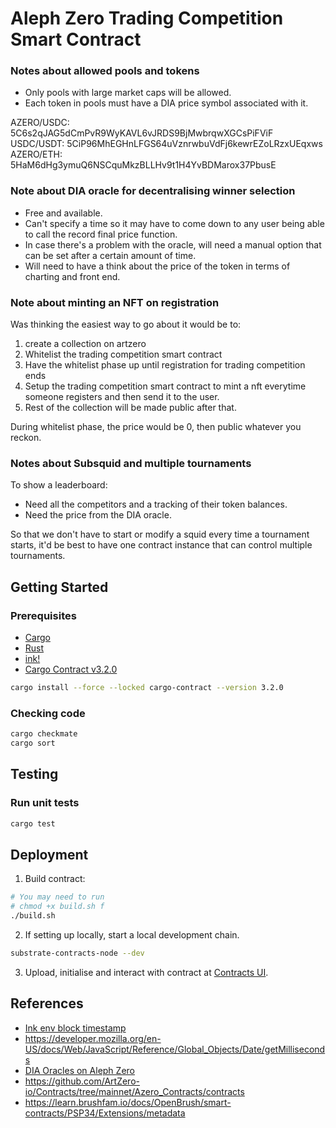 # Aleph Zero Trading Competition Smart Contract

### Notes about allowed pools and tokens

- Only pools with large market caps will be allowed.
- Each token in pools must have a DIA price symbol associated with it.

AZERO/USDC: 5C6s2qJAG5dCmPvR9WyKAVL6vJRDS9BjMwbrqwXGCsPiFViF
USDC/USDT: 5CiP96MhEGHnLFGS64uVznrwbuVdFj6kewrEZoLRzxUEqxws
AZERO/ETH: 5HaM6dHg3ymuQ6NSCquMkzBLLHv9t1H4YvBDMarox37PbusE

### Note about DIA oracle for decentralising winner selection

- Free and available.
- Can't specify a time so it may have to come down to any user being able to call the record final price function.
- In case there's a problem with the oracle, will need a manual option that can be set after a certain amount of time.
- Will need to have a think about the price of the token in terms of charting and front end.

### Note about minting an NFT on registration

Was thinking the easiest way to go about it would be to:
1. create a collection on artzero
2. Whitelist the trading competition smart contract
3. Have the whitelist phase up until registration for trading competition ends
4. Setup the trading competition smart contract to mint a nft everytime someone registers and then send it to the user.
5. Rest of the collection will be made public after that.

During whitelist phase, the price would be 0, then public whatever you reckon.

### Notes about Subsquid and multiple tournaments

To show a leaderboard:
- Need all the competitors and a tracking of their token balances.
- Need the price from the DIA oracle.

So that we don't have to start or modify a squid every time a tournament starts, it'd be best to have one contract instance that can control multiple tournaments.

## Getting Started

### Prerequisites

* [Cargo](https://doc.rust-lang.org/cargo/)
* [Rust](https://www.rust-lang.org/)
* [ink!](https://use.ink/)
* [Cargo Contract v3.2.0](https://github.com/paritytech/cargo-contract)
```zsh
cargo install --force --locked cargo-contract --version 3.2.0
```

### Checking code

```zsh
cargo checkmate
cargo sort
```

## Testing

### Run unit tests

```sh
cargo test
```

## Deployment

1. Build contract:
```sh
# You may need to run
# chmod +x build.sh f
./build.sh
```
2. If setting up locally, start a local development chain.
```sh
substrate-contracts-node --dev
```
3. Upload, initialise and interact with contract at [Contracts UI](https://contracts-ui.substrate.io/).

## References

- [Ink env block timestamp](https://docs.rs/ink_env/4.0.0/ink_env/fn.block_timestamp.html)
- https://developer.mozilla.org/en-US/docs/Web/JavaScript/Reference/Global_Objects/Date/getMilliseconds
- [DIA Oracles on Aleph Zero](https://github.com/diadata-org/dia-oracle-anchor)
- https://github.com/ArtZero-io/Contracts/tree/mainnet/Azero_Contracts/contracts
- https://learn.brushfam.io/docs/OpenBrush/smart-contracts/PSP34/Extensions/metadata
